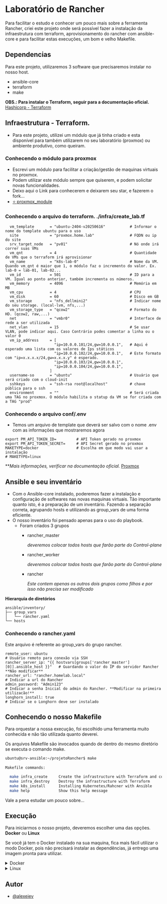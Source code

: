 # Laboratório de Rancher

Para facilitar o estudo e conhecer um pouco mais sobre a ferramenta Rancher, criei este projeto onde será possível fazer a instalação da infraestrutura com terraform, aprovisionamento do rancher com ansible-core e para facilitar estas execuções, um bom e velho Makefile.

## Dependencias
Para este projeto, utilizaremos 3 software que precisaremos instalar no nosso host.
* ansible-core
* terraform
* make

**OBS.: Para instalar o Terraform, seguir para a documentação oficial.** [Hashicorp - Terraform](https://developer.hashicorp.com/terraform/tutorials/aws-get-started/install-cli)


## Infraestrutura - Terraform.

  * Para este projeto, utilizei um módulo que já tinha criado e esta disponível para também utilizarem no seu laboratório (proxmox) ou ambiente produtivo, como queiram.

### Conhecendo o módulo para proxmox
 * Escrevi um módulo para facilitar a criação/gestão de maquinas virtuais no proxmox.
 * Podem utilizar este módulo sempre que quiserem, e podem solicitar novas funcionalidades.
 * Deixo aqui o Link para conhecerem e deixarem seu star, e fazerem o fork...
 * [ ⭐ proxmox_module](https://github.com/alexeiev/proxmox_module)


### Conhecendo o arquivo do terraform. ./infra/create_lab.tf

```text
  vm_template       = "ubuntu-2404-v20250616"           # Informar o nome do template ubuntu para o uso
  site              = "proxmox.home.lab"                # FQDN ou ip do site
  srv_target_node   = "pv01"                            # Nó onde irá correr suas VMs
  vm_qnt            = 4                                 # Quantidade de VMs que o terraform irá aprovisionar
  vm_name           = "k8s-lab-0"                       # Nome da VM. Quando vm_qnt é maior que 1, o módulo faz o incremento do valor. Ex. lab-0 = lab-01, lab-02...
  vm_id             = 501                               # ID para a VM. Igual ao ponto anterior, também incrementa os números.
  vm_memory         = 4096                              # Memória em MB
  vm_cpu            = 4                                 # CPU
  vm_disk           = 60                                # Disco em GB
  vm_storage        = "nfs_dellmini2"                   # Indicar nome do seu storage. (local-lvm, nfs,...)
  vm_storage_type   = "qcow2"                           # Formato do HD. (qcow2, raw,...)
  net               = "vmbr0"                           # Interface de rede a ser utilizada
  net_vlan          = 15                                # Se usar VLAN, pode indicar aqui. Caso Contrário podes comentar a linha ou o valor 0
  vm_ip_address     = [                       
                      "ip=10.0.0.101/24,gw=10.0.0.1",   # Aqui é esperado uma lista com os valores de Ips státicos
                      "ip=10.0.0.102/24,gw=10.0.0.1",   # Este formato com "ip=x.x.x.x/24,gw=x.x.x.y" é esperado.
                      "ip=10.0.0.103/24,gw=10.0.0.1", 
                      "ip=10.0.0.104/24,gw=10.0.0.1",
                    ]
  username-so       = "ubuntu"                          # Usuário que será criado com o cloud-init
  sshkeys           = "ssh-rsa root@localhost"          # chave pública para o ssh
  environment       = ""                                # Será criada uma TAG no proxmox. O módulo habilita o statup da VM se for criada com a TAG "prod"
```

### Conhecendo o arquivo conf/.env
* Temos um arquivo de template que deverá ser salvo com o nome .env com as informações que mostraremos agora
```text
export PM_API_TOKEN_ID=         # API Token gerado no proxmox
export PM_API_TOKEN_SECRET=     # API Secret gerado no proxmox
MAKETYPE=docker                 # Escolha em que modo vai usar a instalação
# MAKETYPE=linux
```

***Mais informações, verificar na documentação oficial.* [Proxmox](https://pve.proxmox.com/pve-docs/pve-admin-guide.html#pveum_tokens)

## Ansible e seu inventário
* Com o Ansible-core instalado, poderemos fazer a instalação e configuração de softwares nas novas maquinas virtuais.
Tão importante quanto isto, é a preparação de um inventário. Fazendo a separação correta, agrupando hosts e utilizando as group_vars de uma forma eficiente.
* O nosso inventário foi pensado apenas para o uso do playbook.
  * Foram criados 3 grupos
    - rancher_master

      *deveremos colocar todos hosts que farão parte do Control-plane*
    - rancher_worker

      *deveremos colocar todos hosts que farão parte do Control-plane*

    - rancher

      *Este contem apenas os outros dois grupos como filhos e por isso não precisa ser modificado*

**Hierarquia de diretórios**
```text
ansible/inventory/
├── group_vars
│   └── rancher.yaml
└── hosts
```
### Conhecendo o rancher.yaml
Este arquivo é referente ao group_vars do grupo rancher.

```text
remote_user: ubuntu                                                             # Usuário remoto para conexão via SSH
rancher_server_ip: "{{ hostvars[groups['rancher_master'][0]].ansible_host }}"   # Guardando o valor do IP do servidor Rancher **Não modificar**
rancher_url: "rancher.homelab.local"                                            # Indicar a url do Rancher
admin_password: "Admin123"                                                      # Indicar a senha Inicial do admin do Rancher. **Modificar na primeira utilizacão!**
longhorn_install: true                                                          # Indicar se o Longhorn deve ser instalado
```

## Conhecendo o nosso Makefile
Para orquestar a nossa execução, foi escolhido uma ferramenta muito conhecida e não tão utilizada quanto deverei.

Os arquivos Makefile são invocados quando de dentro do mesmo diretório se executa o comando make.

```bash
ubuntu@srv-ansible:~/projetoRancher$ make
 
Makefile commands:

  make infra_create     Create the infrastructure with Terraform and configure Rancher with Ansible
  make infra_destroy    Destroy the infrastructure with Terraform
  make k8s_install      Installing Kubernetes/Rahcner with Ansible
  make help             Show this help message

```

Vale a pena estudar um pouco sobre...

## Execução
Para iniciarmos o nosso projeto, deveremos escolher uma das opções.
**Docker** ou **Linux**

Se você já tem o Docker instalado na sua maquina, fica mais fácil utilizar o modo Docker, pois não precisará instalar as dependências, já entrego uma imagem pronta para utilizar.

<details>

<summary> Docker</summary>

 > [!IMPORTANT]
 >  Mesmo escolhendo o Docker, ainda precisamos garantir a existência de dois pacotes no seu sistema Linux.
  ```bash
    sudo apt update && sudo apt install -y make git
  ```
  Caso não tenha o Docker instalado, use os comandos:
  ```bash
  # Add Docker's official GPG key:
  sudo apt-get update
  sudo apt-get install ca-certificates curl
  sudo install -m 0755 -d /etc/apt/keyrings
  sudo curl -fsSL https://download.docker.com/linux/ubuntu/gpg -o /etc/apt/keyrings/docker.asc
  sudo chmod a+r /etc/apt/keyrings/docker.asc

  # Add the repository to Apt sources:
  echo \
    "deb [arch=$(dpkg --print-architecture) signed-by=/etc/apt/keyrings/docker.asc] https://download.docker.com/linux/ubuntu \
    $(. /etc/os-release && echo "${UBUNTU_CODENAME:-$VERSION_CODENAME}") stable" | \
    sudo tee /etc/apt/sources.list.d/docker.list > /dev/null
  sudo apt-get update
  sudo apt-get install -y docker-ce docker-ce-cli containerd.io docker-buildx-plugin docker-compose-plugin
  sudo usermod -aG docker $USER
  ```

* Fazer o clone do projeto
  ```bash
  git clone  https://github.com/alexeiev/projetoRancher.git
  cd projetoRancher
  ```
* Criar arquivo de terraform via template e editar para indicar como irá criar suas VMs
  ```bash
  cp ./infra/create_lab.tf_modelo ./infra/create_lab.tf
  ```

* Criar arquivo de env via template e editar com as informações do seu proxmox 
  ```text
  cp ./conf/.env_template ./conf/.env
  ```
 > [!IMPORTANT]
 > O valor usado na linha **PM_API_TOKEN_SECRET=** não deve conter aspas ( ' " ). apenas o texto entregue pelo proxmox.
 > exemplo de valor PM_API_TOKEN_SECRET=aaaa1111-bb22-cc33-dd44-
 > Para o MAKETYPE também não deve usar as aspas ( ' " ).

* Configurar o inventário do ansible (./ansible/inventory/hosts) com o nome das suas VMs e seus IPs
  
  ```text
  [rancher_master]
  #Grupo de servidores que atuam como master do Rancher
  k8s-lab-01 ansible_host=10.0.0.101

  [rancher_worker]
  #grupo de servidores que atuam como worker do Rancher
  k8s-lab-02 ansible_host=10.0.0.102
  k8s-lab-03 ansible_host=10.0.0.103
  k8s-lab-04 ansible_host=10.0.0.104


  [rancher:children]
  #Grupo que será alvo na execução de playbooks do Rancher
  rancher_master
  rancher_worker
  ```
* Validar configuração no arquivo ./ansible/inventory/group_vars/rancher.yaml
  ```text
  # Usuário remoto para conexão via SSH
  vm_user: ubuntu
  # Guardando o valor do IP do servidor Rancher
  rancher_server_ip: "{{ hostvars[groups['rancher_master'][0]].ansible_host }}"
  # Indicar a url do Rancher
  rancher_url: "rancher.homelab.local"
  # Indicar a senha do admin do Rancher
  admin_password: "Admin123"
  # Indicar se o Longhorn deve ser instalado
  longhorn_install: true
  # Indicar se o Monitoring deve ser instalado
  monitoring_install: false
  ```


</details>


<details>

<summary> Linux</summary>

* Instalando as dependencias:
  ```bash
  # preparando repositórios do terraform
  sudo apt-get update && sudo apt-get install -y gnupg software-properties-common
  wget -O- https://apt.releases.hashicorp.com/gpg | gpg --dearmor | \
  sudo tee /usr/share/keyrings/hashicorp-archive-keyring.gpg > /dev/null
  echo "deb [arch=$(dpkg --print-architecture) signed-by=/usr/share/keyrings/hashicorp-archive-keyring.gpg] https://apt.releases.hashicorp.com $(grep -oP '(?<=UBUNTU_CODENAME=).*' /etc/os-release || lsb_release -cs) main" | sudo tee /etc/apt/sources.list.d/hashicorp.list
  sudo apt update
  sudo apt install -y terraform ansible-core make git
  ```

* Fazer o clone do projeto
  ```bash
  git clone  https://github.com/alexeiev/projetoRancher.git
  cd projetoRancher
  ```
* Criar arquivo de terraform via template e editar para indicar como irá criar suas VMs
  ```bash
  cp ./infra/create_lab.tf_modelo ./infra/create_lab.tf
  ```

* Criar arquivo de env via template e editar com as informações do seu proxmox 
  ```text
  cp ./conf/.env_template ./conf/.env
  ```
 > [!IMPORTANT]
 > O valor usado na linha **PM_API_TOKEN_SECRET=** não deve conter aspas ( ' " ). apenas o texto entregue pelo proxmox.
 > exemplo de valor PM_API_TOKEN_SECRET=aaaa1111-bb22-cc33-dd44-eeeeee555555

* Configurar o inventário do ansible (./ansible/inventory/hosts) com o nome das suas VMs e seus IPs
  
  ```text
  [rancher_master]
  #Grupo de servidores que atuam como master do Rancher
  k8s-lab-01 ansible_host=10.0.0.101

  [rancher_worker]
  #grupo de servidores que atuam como worker do Rancher
  k8s-lab-02 ansible_host=10.0.0.102
  k8s-lab-03 ansible_host=10.0.0.103
  k8s-lab-04 ansible_host=10.0.0.104


  [rancher:children]
  #Grupo que será alvo na execução de playbooks do Rancher
  rancher_master
  rancher_worker
  ```
* Validar configuração no arquivo ./ansible/inventory/group_vars/rancher.yaml
  ```text
  # Usuário remoto para conexão via SSH
  vm_user: ubuntu
  # Guardando o valor do IP do servidor Rancher
  rancher_server_ip: "{{ hostvars[groups['rancher_master'][0]].ansible_host }}"
  # Indicar a url do Rancher
  rancher_url: "rancher.homelab.local"
  # Indicar a senha do admin do Rancher
  admin_password: "Admin123"
  # Indicar se o Longhorn deve ser instalado
  longhorn_install: true
  # Indicar se o Monitoring deve ser instalado
  monitoring_install: false
  ```

* Criar toda a infraestrutura com o seguinte comando:
  ```bash
  make infra_create
  ```

* Para destruir toda a infraestrutura, execute o seguinte comando:
  ```bash
  make infra_destroy
  ```
</details>



## Autor

- [@alexeiev](https://www.github.com/alexeiev)
